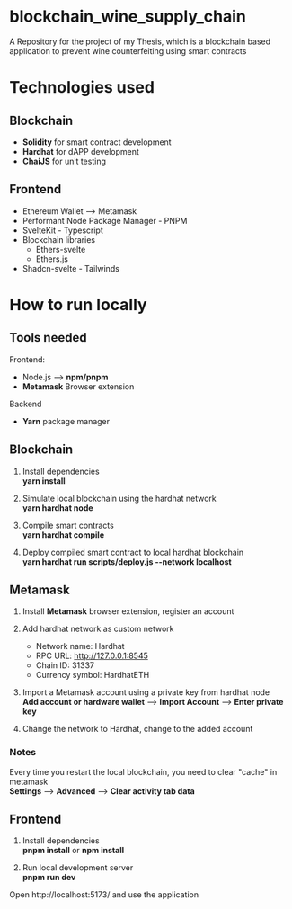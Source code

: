 # blockchain_wine_supply_chain
A Repository for the project of my Thesis, which is a blockchain based application to prevent wine counterfeiting using smart contracts

# Technologies used
## Blockchain
- **Solidity** for smart contract development
- **Hardhat** for dAPP development
- **ChaiJS** for unit testing

## Frontend
- Ethereum Wallet --> Metamask
- Performant Node Package Manager - PNPM
- SvelteKit - Typescript
- Blockchain libraries
    - Ethers-svelte
    - Ethers.js
- Shadcn-svelte - Tailwinds

# How to run locally 

## Tools needed
Frontend:
- Node.js --> **npm/pnpm**
- **Metamask** Browser extension

Backend
 - **Yarn** package manager


## Blockchain
1. Install dependencies\
**yarn install**

2. Simulate local blockchain using the hardhat network\
**yarn hardhat node**

3. Compile smart contracts\
**yarn hardhat compile**

4. Deploy compiled smart contract to local hardhat blockchain\
**yarn hardhat run scripts/deploy.js --network localhost**

## Metamask
1. Install **Metamask** browser extension, register an account

2. Add hardhat network as custom network
    - Network name: Hardhat
    - RPC URL: http://127.0.0.1:8545
    - Chain ID: 31337
    - Currency symbol: HardhatETH

3. Import a Metamask account using a private key from hardhat node\
**Add account or hardware wallet** --> **Import Account** --> **Enter private key**
4. Change the network to Hardhat, change to the added account

### Notes
Every time you restart the local blockchain, you need to clear "cache" in metamask\
**Settings** --> **Advanced** --> **Clear activity tab data**

## Frontend

1. Install dependencies\
**pnpm install** or **npm install**

2. Run local development server\
**pnpm run dev**

Open http://localhost:5173/ and use the application


